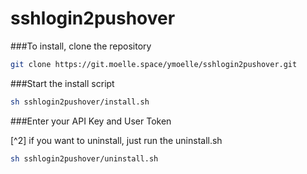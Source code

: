 # sshlogin2pushover
###To install, clone the repository
```bash
git clone https://git.moelle.space/ymoelle/sshlogin2pushover.git
```
###Start the install script
```bash
sh sshlogin2pushover/install.sh
```
###Enter your API Key and User Token

[^2]
if you want to uninstall, just run the uninstall.sh
```bash
sh sshlogin2pushover/uninstall.sh
```
